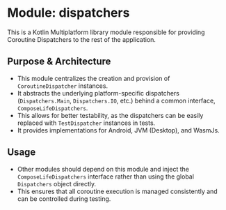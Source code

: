 # Module: dispatchers

This is a Kotlin Multiplatform library module responsible for providing Coroutine Dispatchers to the rest of the application.

## Purpose & Architecture

- This module centralizes the creation and provision of `CoroutineDispatcher` instances.
- It abstracts the underlying platform-specific dispatchers (`Dispatchers.Main`, `Dispatchers.IO`, etc.) behind a common interface, `ComposeLifeDispatchers`.
- This allows for better testability, as the dispatchers can be easily replaced with `TestDispatcher` instances in tests.
- It provides implementations for Android, JVM (Desktop), and WasmJs.

## Usage

- Other modules should depend on this module and inject the `ComposeLifeDispatchers` interface rather than using the global `Dispatchers` object directly.
- This ensures that all coroutine execution is managed consistently and can be controlled during testing.
